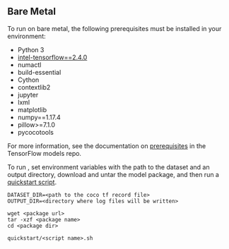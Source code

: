 <!--- 50. Bare Metal -->
## Bare Metal

To run on bare metal, the following prerequisites must be installed in your environment:
* Python 3
* [intel-tensorflow==2.4.0](https://pypi.org/project/intel-tensorflow/)
* numactl
* build-essential
* Cython
* contextlib2
* jupyter
* lxml
* matplotlib
* numpy==1.17.4
* pillow>=7.1.0
* pycocotools

For more information, see the documentation on [prerequisites](https://github.com/tensorflow/models/blob/6c21084503b27a9ab118e1db25f79957d5ef540b/research/object_detection/g3doc/installation.md#installation)
in the TensorFlow models repo.

To run <mode>, set environment variables with the path to the dataset
and an output directory, download and untar the <model name> <precision>
<mode> model package, and then run a [quickstart script](#quick-start-scripts).
```
DATASET_DIR=<path to the coco tf record file>
OUTPUT_DIR=<directory where log files will be written>

wget <package url>
tar -xzf <package name>
cd <package dir>

quickstart/<script name>.sh
```
